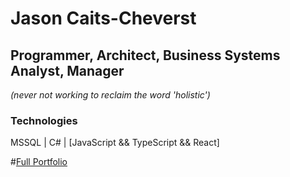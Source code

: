 # Jason Caits-Cheverst

## Programmer, Architect, Business Systems Analyst, Manager

_(never not working to reclaim the word 'holistic')_

### Technologies

MSSQL | C# | [JavaScript && TypeScript && React]

#[Full Portfolio](http://www.caitscheverst.com/)